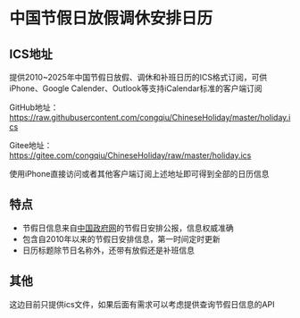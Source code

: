 # 中国节假日放假调休安排日历

## ICS地址

提供2010~2025年中国节假日放假、调休和补班日历的ICS格式订阅，可供iPhone、Google Calender、Outlook等支持iCalendar标准的客户端订阅

GitHub地址：<https://raw.githubusercontent.com/congqiu/ChineseHoliday/master/holiday.ics>

Gitee地址：<https://gitee.com/congqiu/ChineseHoliday/raw/master/holiday.ics>

使用iPhone直接访问或者其他客户端订阅上述地址即可得到全部的日历信息

## 特点

- 节假日信息来自[中国政府网](http://www.gov.cn/)的节假日安排公报，信息权威准确
- 包含自2010年以来的节假日安排信息，第一时间定时更新
- 日历标题除节日名称外，还带有放假还是补班信息

## 其他

这边目前只提供ics文件，如果后面有需求可以考虑提供查询节假日信息的API

